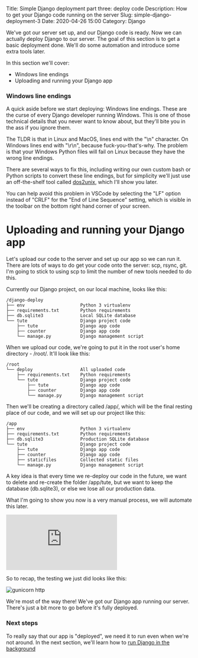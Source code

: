 Title: Simple Django deployment part three: deploy code
Description: How to get your Django code running on the server
Slug: simple-django-deployment-3
Date: 2020-04-26 15:00
Category: Django

We've got our server set up, and our Django code is ready.
Now we can actually deploy Django to our server.
The goal of this section is to get a basic deployment done.
We'll do some automation and introduce some extra tools later.

In this section we'll cover:

- Windows line endings
- Uploading and running your Django app

### Windows line endings

A quick aside before we start deploying: Windows line endings. These are the curse of every Django developer running Windows.
This is one of those technical details that you never want to know about, but they'll bite you in the ass if you ignore them.

The TLDR is that in Linux and MacOS, lines end with the "\n" character.
On Windows lines end with "\r\n", because fuck-you-that's-why.
The problem is that your Windows Python files will fail on Linux because they have the wrong line endings.

There are several ways to fix this, including writing our own custom bash or Python scripts to convert these line endings, but for simplicity we'll just use an off-the-shelf tool called [dos2unix](https://linux.die.net/man/1/dos2unix), which I'll show you later.

You can help avoid this problem in VSCode by selecting the "LF" option instead of "CRLF" for the "End of Line Sequence" setting, which is visible in the toolbar on the bottom right hand corner of your screen.

# Uploading and running your Django app

Let's upload our code to the server and set up our app so we can run it. There are lots of ways to do get your code onto the server: scp, rsync, git. I'm going to stick to using scp to limit the number of new tools needed to do this.

Currently our Django project, on our local machine, looks like this:

```text
/django-deploy
├── env                     Python 3 virtualenv
├── requirements.txt        Python requirements
├── db.sqlite3              Local SQLite database
└── tute                    Django project code
    ├── tute                Django app code
    ├── counter             Django app code
    └── manage.py           Django management script
```

When we upload our code, we're going to put it in the root user's home directory - /root/. It'll look like this:

```text
/root
└── deploy                  All uploaded code
    ├── requirements.txt    Python requirements
    └── tute                Django project code
        ├── tute            Django app code
        ├── counter         Django app code
        └── manage.py       Django management script
```

Then we'll be creating a directory called /app/, which will be the final resting place of our code,
and we will set up our project like this:

```text
/app
├── env                     Python 3 virtualenv
├── requirements.txt        Python requirements
├── db.sqlite3              Production SQLite database
└── tute                    Django project code
    ├── tute                Django app code
    ├── counter             Django app code
    ├── staticfiles         Collected static files
    └── manage.py           Django management script
```

A key idea is that every time we re-deploy our code in the future, we want to delete and re-create the folder /app/tute,
but we want to keep the database (db.sqlite3), or else we lose all our production data.

What I'm going to show you now is a very manual process, we will automate this later.

<div class="yt-embed">
    <iframe 
        src="https://www.youtube.com/embed/Hm0Dz61_oQ8" 
        frameborder="0" 
        allow="accelerometer; autoplay; encrypted-media; gyroscope; picture-in-picture" 
        allowfullscreen
    >
    </iframe>
</div>

So to recap, the testing we just did looks like this:

![gunicorn http]({attach}gunicorn-server-http.png)

We're most of the way there! We've got our Django app running our server.
There's just a bit more to go before it's fully deployed.

### Next steps

To really say that our app is "deployed", we need it to run even when we're not around.
In the next section, we'll learn how to [run Django in the background]({filename}/simple-django-deployment-4.md)
